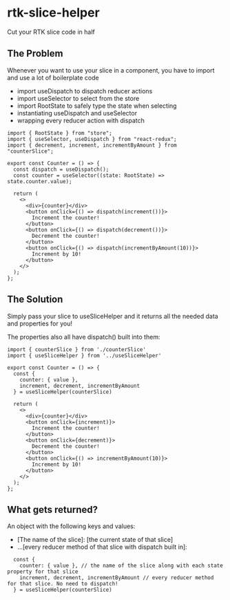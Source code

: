 # rtk-slice-helper
Cut your RTK slice code in half

## The Problem
Whenever you want to use your slice in a component, you have to import and use a lot of boilerplate code
- import useDispatch to dispatch reducer actions
- import useSelector to select from the store
- import RootState to safely type the state when selecting
- instantiating useDispatch and useSelector
- wrapping every reducer action with dispatch
```
import { RootState } from "store";
import { useSelector, useDispatch } from "react-redux";
import { decrement, increment, incrementByAmount } from "counterSlice";

export const Counter = () => {
  const dispatch = useDispatch();
  const counter = useSelector((state: RootState) => state.counter.value);

  return (
    <>
      <div>{counter}</div>
      <button onClick={() => dispatch(increment())}>
        Increment the counter!
      </button>
      <button onClick={() => dispatch(decrement())}>
        Decrement the counter!
      </button>
      <button onClick={() => dispatch(incrementByAmount(10))}>
        Increment by 10!
      </button>
    </>
  );
};
```

## The Solution
Simply pass your slice to useSliceHelper and it returns all the needed data and properties for you!

The properties also all have dispatch() built into them:

```
import { counterSlice } from './counterSlice'
import { useSliceHelper } from '../useSliceHelper'

export const Counter = () => {
  const {
    counter: { value },
    increment, decrement, incrementByAmount
  } = useSliceHelper(counterSlice)

  return (
    <>
      <div>{counter}</div>
      <button onClick={increment)}>
        Increment the counter!
      </button>
      <button onClick={decrement)}>
        Decrement the counter!
      </button>
      <button onClick={() => incrementByAmount(10)}>
        Increment by 10!
      </button>
    </>
  );
};
```

## What gets returned?
An object with the following keys and values:
- [The name of the slice]: [the current state of that slice]
- ...[every reducer method of that slice with dispatch built in]:
```
  const {
    counter: { value }, // the name of the slice along with each state property for that slice
    increment, decrement, incrementByAmount // every reducer method for that slice. No need to dispatch!
  } = useSliceHelper(counterSlice)
```

